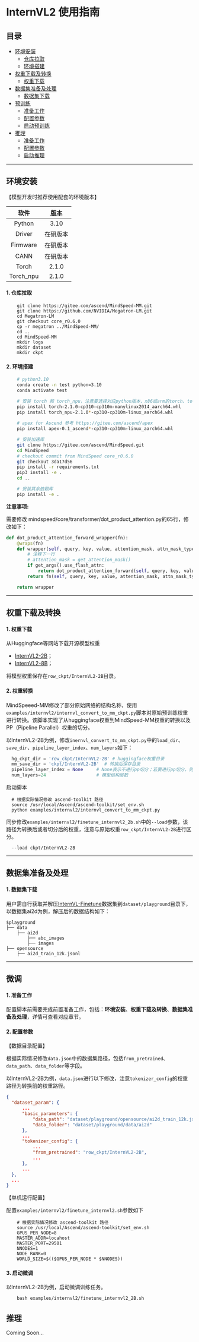 # InternVL2 使用指南

<p align="left">
</p>

## 目录

- [环境安装](#jump1)
  - [仓库拉取](#jump1.1)
  - [环境搭建](#jump1.2)
- [权重下载及转换](#jump2)
  - [权重下载](#jump2.1)
- [数据集准备及处理](#jump3)
  - [数据集下载](#jump3.1)
- [预训练](#jump4)
  - [准备工作](#jump4.1)
  - [配置参数](#jump4.2)
  - [启动预训练](#jump4.3)
- [推理](#jump5)
  - [准备工作](#jump5.1)
  - [配置参数](#jump5.2)
  - [启动推理](#jump5.3)

---
<a id="jump1"></a>

## 环境安装

【模型开发时推荐使用配套的环境版本】

|           软件            | [版本](https://www.hiascend.com/zh/) |
| :-----------------------: |:----------------------------------:|
|          Python           |                3.10                 |
|          Driver           |         在研版本          |
|         Firmware          |         在研版本          |
|           CANN            |             在研版本             |
|           Torch           |            2.1.0            |
|         Torch_npu         |           2.1.0           |

<a id="jump1.1"></a>

#### 1. 仓库拉取

```shell
    git clone https://gitee.com/ascend/MindSpeed-MM.git 
    git clone https://github.com/NVIDIA/Megatron-LM.git
    cd Megatron-LM
    git checkout core_r0.6.0
    cp -r megatron ../MindSpeed-MM/
    cd ..
    cd MindSpeed-MM
    mkdir logs
    mkdir dataset
    mkdir ckpt
```

<a id="jump1.2"></a>

#### 2. 环境搭建

```bash
    # python3.10
    conda create -n test python=3.10
    conda activate test

    # 安装 torch 和 torch_npu，注意要选择对应python版本、x86或arm的torch、torch_npu及apex包
    pip install torch-2.1.0-cp310-cp310m-manylinux2014_aarch64.whl 
    pip install torch_npu-2.1.0*-cp310-cp310m-linux_aarch64.whl
    
    # apex for Ascend 参考 https://gitee.com/ascend/apex
    pip install apex-0.1_ascend*-cp310-cp310m-linux_aarch64.whl

    # 安装加速库
    git clone https://gitee.com/ascend/MindSpeed.git
    cd MindSpeed
    # checkout commit from MindSpeed core_r0.6.0
    git checkout 3da17d56
    pip install -r requirements.txt 
    pip3 install -e .
    cd ..

    # 安装其余依赖库
    pip install -e .
```

**注意事项:**

  需要修改 mindspeed/core/transformer/dot_product_attention.py的65行，修改如下：

```python
def dot_product_attention_forward_wrapper(fn):
    @wraps(fn)
    def wrapper(self, query, key, value, attention_mask, attn_mask_type, packed_seq_params):
        # 注释下一行
        # attention_mask = get_attention_mask()
        if get_args().use_flash_attn:
            return dot_product_attention_forward(self, query, key, value, attention_mask, attn_mask_type, packed_seq_params)
        return fn(self, query, key, value, attention_mask, attn_mask_type, packed_seq_params)

    return wrapper
```

---

<a id="jump2"></a>

## 权重下载及转换

<a id="jump2.1"></a>

#### 1. 权重下载

从Huggingface等网站下载开源模型权重

- [InternVL2-2B](https://huggingface.co/OpenGVLab/InternVL2-2B/tree/main)；
- [InternVL2-8B](https://huggingface.co/OpenGVLab/InternVL2-8B/tree/main)；

将模型权重保存在`row_ckpt/InternVL2-2B`目录。

<a id="jump2.2"></a>

#### 2. 权重转换

MindSpeeed-MM修改了部分原始网络的结构名称，使用`examples/internvl2/internvl_convert_to_mm_ckpt.py`脚本对原始预训练权重进行转换。该脚本实现了从huggingface权重到MindSpeed-MM权重的转换以及PP（Pipeline Parallel）权重的切分。

以InternVL2-2B为例，修改`inernvl_convert_to_mm_ckpt.py`中的`load_dir`、`save_dir`、`pipeline_layer_index`、`num_layers`如下：

```python
  hg_ckpt_dir = 'row_ckpt/InternVL2-2B' # huggingface权重目录
  mm_save_dir = 'ckpt/InternVL2-2B'  # 转换后保存目录
  pipeline_layer_index = None     # None表示不进行pp切分；若要进行pp切分，则需要传入一个列表，例如[0, 3, 13, 23]
  num_layers=24                   # 模型结构层数
```

启动脚本

```shell
  # 根据实际情况修改 ascend-toolkit 路径
  source /usr/local/Ascend/ascend-toolkit/set_env.sh
  python examples/internvl2/internvl_convert_to_mm_ckpt.py
```

同步修改`examples/internvl2/finetune_internvl2_2b.sh`中的`--load`参数，该路径为转换后或者切分后的权重，注意与原始权重`row_ckpt/InternVL2-2B`进行区分。

```shell
  --load ckpt/InternVL2-2B
```

---

<a id="jump3"></a>

## 数据集准备及处理

<a id="jump3.1"></a>

#### 1. 数据集下载

用户需自行获取并解压[InternVL-Finetune](https://huggingface.co/datasets/OpenGVLab/InternVL-Chat-V1-2-SFT-Data)数据集到`dataset/playground`目录下，以数据集ai2d为例，解压后的数据结构如下：

   ```
   $playground
   ├── data
       ├── ai2d
           ├── abc_images
           ├── images
   ├── opensource
       ├── ai2d_train_12k.jsonl
   ```

---

<a id="jump4"></a>

## 微调

<a id="jump4.1"></a>

#### 1. 准备工作

配置脚本前需要完成前置准备工作，包括：**环境安装**、**权重下载及转换**、**数据集准备及处理**，详情可查看对应章节。

<a id="jump4.2"></a>

#### 2. 配置参数

【数据目录配置】

根据实际情况修改`data.json`中的数据集路径，包括`from_pretrained`、`data_path`、`data_folder`等字段。

以InternVL2-2B为例，`data.json`进行以下修改，注意`tokenizer_config`的权重路径为转换前的权重路径。

```json
{
  "dataset_param": {
      ...
      "basic_parameters": {
          "data_path": "dataset/playground/opensource/ai2d_train_12k.jsonl",
          "data_folder": "dataset/playground/data/ai2d"
      },
      ...
      "tokenizer_config": {
          ...
          "from_pretrained": "row_ckpt/InternVL2-2B",
          ...
      },
      ...
  },
  ...
}
```

【单机运行配置】

配置`examples/internvl2/finetune_internvl2.sh`参数如下

```shell
    # 根据实际情况修改 ascend-toolkit 路径
    source /usr/local/Ascend/ascend-toolkit/set_env.sh 
    GPUS_PER_NODE=8
    MASTER_ADDR=locahost
    MASTER_PORT=29501
    NNODES=1
    NODE_RANK=0
    WORLD_SIZE=$(($GPUS_PER_NODE * $NNODES))
```

<a id="jump4.3"></a>

#### 3. 启动微调

以InternVL2-2B为例，启动微调训练任务。

```shell
    bash examples/internvl2/finetune_internvl2_2B.sh
```

<a id="jump5"></a>

## 推理

Coming Soon...
